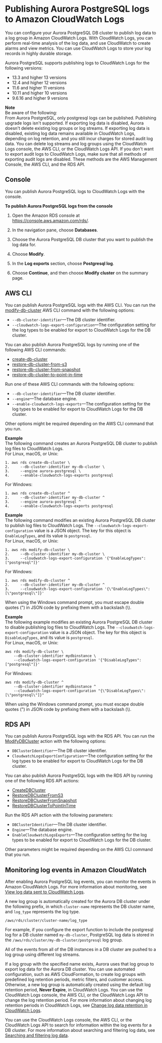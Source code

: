 # Publishing Aurora PostgreSQL logs to Amazon CloudWatch Logs<a name="AuroraPostgreSQL.CloudWatch"></a>

You can configure your Aurora PostgreSQL DB cluster to publish log data to a log group in Amazon CloudWatch Logs\. With CloudWatch Logs, you can perform real\-time analysis of the log data, and use CloudWatch to create alarms and view metrics\. You can use CloudWatch Logs to store your log records in highly durable storage\.

Aurora PostgreSQL supports publishing logs to CloudWatch Logs for the following versions:
+ 13\.3 and higher 13 versions
+ 12\.4 and higher 12 versions
+ 11\.6 and higher 11 versions
+ 10\.11 and higher 10 versions
+ 9\.6\.16 and higher 9 versions

**Note**  
Be aware of the following:  
From Aurora PostgreSQL, only postgresql logs can be published\. Publishing upgrade logs isn't supported\.
If exporting log data is disabled, Aurora doesn't delete existing log groups or log streams\. If exporting log data is disabled, existing log data remains available in CloudWatch Logs, depending on log retention, and you still incur charges for stored audit log data\. You can delete log streams and log groups using the CloudWatch Logs console, the AWS CLI, or the CloudWatch Logs API\.
If you don't want to export audit logs to CloudWatch Logs, make sure that all methods of exporting audit logs are disabled\. These methods are the AWS Management Console, the AWS CLI, and the RDS API\.

## Console<a name="AuroraPostgreSQL.CloudWatch.Console"></a>

You can publish Aurora PostgreSQL logs to CloudWatch Logs with the console\.

**To publish Aurora PostgreSQL logs from the console**

1. Open the Amazon RDS console at [https://console\.aws\.amazon\.com/rds/](https://console.aws.amazon.com/rds/)\.

1. In the navigation pane, choose **Databases**\.

1. Choose the Aurora PostgreSQL DB cluster that you want to publish the log data for\.

1. Choose **Modify**\.

1. In the **Log exports** section, choose **Postgresql log**\.

1. Choose **Continue**, and then choose **Modify cluster** on the summary page\.

## AWS CLI<a name="AuroraPostgreSQL.CloudWatch.CLI"></a>

You can publish Aurora PostgreSQL logs with the AWS CLI\. You can run the [modify\-db\-cluster](https://docs.aws.amazon.com/cli/latest/reference/rds/modify-db-cluster.html) AWS CLI command with the following options: 
+ `--db-cluster-identifier`—The DB cluster identifier\.
+ `--cloudwatch-logs-export-configuration`—The configuration setting for the log types to be enabled for export to CloudWatch Logs for the DB cluster\.

You can also publish Aurora PostgreSQL logs by running one of the following AWS CLI commands: 
+ [create\-db\-cluster](https://docs.aws.amazon.com/cli/latest/reference/rds/create-db-cluster.html)
+ [restore\-db\-cluster\-from\-s3](https://docs.aws.amazon.com/cli/latest/reference/rds/restore-db-cluster-from-s3.html)
+ [restore\-db\-cluster\-from\-snapshot](https://docs.aws.amazon.com/cli/latest/reference/rds/restore-db-cluster-from-snapshot.html)
+ [restore\-db\-cluster\-to\-point\-in\-time](https://docs.aws.amazon.com/cli/latest/reference/rds/restore-db-cluster-to-point-in-time.html)

Run one of these AWS CLI commands with the following options:
+ `--db-cluster-identifier`—The DB cluster identifier\.
+ `--engine`—The database engine\.
+ `--enable-cloudwatch-logs-exports`—The configuration setting for the log types to be enabled for export to CloudWatch Logs for the DB cluster\.

Other options might be required depending on the AWS CLI command that you run\.

**Example**  
The following command creates an Aurora PostgreSQL DB cluster to publish log files to CloudWatch Logs\.  
For Linux, macOS, or Unix:  

```
1. aws rds create-db-cluster \
2.     --db-cluster-identifier my-db-cluster \
3.     --engine aurora-postgresql \
4.     --enable-cloudwatch-logs-exports postgresql
```
For Windows:  

```
1. aws rds create-db-cluster ^
2.     --db-cluster-identifier my-db-cluster ^
3.     --engine aurora-postgresql ^
4.     --enable-cloudwatch-logs-exports postgresql
```

**Example**  
The following command modifies an existing Aurora PostgreSQL DB cluster to publish log files to CloudWatch Logs\. The `--cloudwatch-logs-export-configuration` value is a JSON object\. The key for this object is `EnableLogTypes`, and its value is `postgresql`\.  
For Linux, macOS, or Unix:  

```
1. aws rds modify-db-cluster \
2.     --db-cluster-identifier my-db-cluster \
3.     --cloudwatch-logs-export-configuration '{"EnableLogTypes":["postgresql"]}'
```
For Windows:  

```
1. aws rds modify-db-cluster ^
2.     --db-cluster-identifier my-db-cluster ^
3.     --cloudwatch-logs-export-configuration '{\"EnableLogTypes\":[\"postgresql\"]}'
```
When using the Windows command prompt, you must escape double quotes \("\) in JSON code by prefixing them with a backslash \(\\\)\.

**Example**  
The following example modifies an existing Aurora PostgreSQL DB cluster to disable publishing log files to CloudWatch Logs\. The `--cloudwatch-logs-export-configuration` value is a JSON object\. The key for this object is `DisableLogTypes`, and its value is `postgresql`\.  
For Linux, macOS, or Unix:  

```
aws rds modify-db-cluster \
    --db-cluster-identifier mydbinstance \
    --cloudwatch-logs-export-configuration '{"DisableLogTypes":["postgresql"]}'
```
For Windows:  

```
aws rds modify-db-cluster ^
    --db-cluster-identifier mydbinstance ^
    --cloudwatch-logs-export-configuration "{\"DisableLogTypes\":[\"postgresql\"]}"
```
When using the Windows command prompt, you must escape double quotes \("\) in JSON code by prefixing them with a backslash \(\\\)\.

## RDS API<a name="AuroraPostgreSQL.CloudWatch.API"></a>

You can publish Aurora PostgreSQL logs with the RDS API\. You can run the [ModifyDBCluster](https://docs.aws.amazon.com/AmazonRDS/latest/APIReference/API_ModifyDBCluster.html) action with the following options: 
+ `DBClusterIdentifier`—The DB cluster identifier\.
+ `CloudwatchLogsExportConfiguration`—The configuration setting for the log types to be enabled for export to CloudWatch Logs for the DB cluster\.

You can also publish Aurora PostgreSQL logs with the RDS API by running one of the following RDS API actions: 
+ [CreateDBCluster](https://docs.aws.amazon.com/AmazonRDS/latest/APIReference/API_CreateDBCluster.html)
+ [RestoreDBClusterFromS3](https://docs.aws.amazon.com/AmazonRDS/latest/APIReference/API_RestoreDBClusterFromS3.html)
+ [RestoreDBClusterFromSnapshot](https://docs.aws.amazon.com/AmazonRDS/latest/APIReference/API_RestoreDBClusterFromSnapshot.html)
+ [RestoreDBClusterToPointInTime](https://docs.aws.amazon.com/AmazonRDS/latest/APIReference/API_RestoreDBClusterToPointInTime.html)

Run the RDS API action with the following parameters: 
+ `DBClusterIdentifier`—The DB cluster identifier\.
+ `Engine`—The database engine\.
+ `EnableCloudwatchLogsExports`—The configuration setting for the log types to be enabled for export to CloudWatch Logs for the DB cluster\.

Other parameters might be required depending on the AWS CLI command that you run\.

## Monitoring log events in Amazon CloudWatch<a name="AuroraPostgreSQL.CloudWatch.Monitor"></a>

After enabling Aurora PostgreSQL log events, you can monitor the events in Amazon CloudWatch Logs\. For more information about monitoring, see [View log data sent to CloudWatch Logs](https://docs.aws.amazon.com/AmazonCloudWatch/latest/logs/Working-with-log-groups-and-streams.html#ViewingLogData)\.

A new log group is automatically created for the Aurora DB cluster under the following prefix, in which `cluster-name` represents the DB cluster name, and `log_type` represents the log type\.

```
/aws/rds/cluster/cluster-name/log_type
```

For example, if you configure the export function to include the postgresql log for a DB cluster named `my-db-cluster`, PostgreSQL log data is stored in the `/aws/rds/cluster/my-db-cluster/postgresql` log group\.

All of the events from all of the DB instances in a DB cluster are pushed to a log group using different log streams\.

If a log group with the specified name exists, Aurora uses that log group to export log data for the Aurora DB cluster\. You can use automated configuration, such as AWS CloudFormation, to create log groups with predefined log retention periods, metric filters, and customer access\. Otherwise, a new log group is automatically created using the default log retention period, **Never Expire**, in CloudWatch Logs\. You can use the CloudWatch Logs console, the AWS CLI, or the CloudWatch Logs API to change the log retention period\. For more information about changing log retention periods in CloudWatch Logs, see [Change log data retention in CloudWatch Logs](https://docs.aws.amazon.com/AmazonCloudWatch/latest/logs/SettingLogRetention.html)\.

You can use the CloudWatch Logs console, the AWS CLI, or the CloudWatch Logs API to search for information within the log events for a DB cluster\. For more information about searching and filtering log data, see [Searching and filtering log data](https://docs.aws.amazon.com/AmazonCloudWatch/latest/logs/MonitoringLogData.html)\.